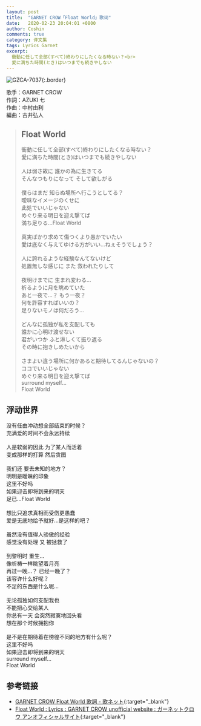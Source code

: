 ```yaml
---
layout: post
title:  "GARNET CROW「Float World」歌词"
date:   2020-02-23 20:04:01 +0800
author: Coshin
comments: true
category: 译文集
tags: Lyrics Garnet
excerpt:
  衝動に任して全部(すべて)終わりにしたくなる時ない？<br>
  愛に満ちた時間(とき)はいつまでも続きやしない
---
```

![GZCA-7037](https://ganekuro.github.io/images/discography/single/GZCA-7037.jpg){:.border}

歌手：GARNET CROW<br>
作詞：AZUKI 七<br>
作曲：中村由利<br>
編曲：古井弘人

<blockquote class="original">
  <h2>Float World</h2>
  <p>
    衝動に任して全部(すべて)終わりにしたくなる時ない？<br>
    愛に満ちた時間(とき)はいつまでも続きやしない<br>
    <br>
    人は弱さ故に 誰かの為に生きてる<br>
    そんなつもりになって そして欲しがる<br>
    <br
    >僕らはまだ 知らぬ場所へ行こうとしてる？<br>
    曖昧なイメージのくせに<br>
    此処でいいじゃない<br>
    めぐり来る明日を迎え撃てば<br>
    満ち足りる…Float World<br>
    <br>
    真実ばかり求めて傷つくより愚かでいたい<br>
    愛は底なく与えてゆける方がいい…ねぇそうでしょう？<br>
    <br>
    人に誇れるような経験なんてないけど<br>
    処置無しな感じに また 救われたりして<br>
    <br>
    夜明けまでに 生まれ変わる…<br>
    祈るように月を眺めていた<br>
    あと一夜で…？ もう一夜？<br>
    何を許容すればいいの？<br>
    足りないモノは何だろう…<br>
    <br>
    どんなに孤独が私を支配しても<br>
    誰かに心明け渡せない<br>
    君がいつか ふと淋しくて振り返る<br>
    その時に抱きしめたいから<br>
    <br>
    さまよい違う場所に何かあると期待してるんじゃないの？<br>
    ココでいいじゃない<br>
    めぐり来る明日を迎え撃てば<br>
    surround myself...<br>
    Float World
  </p>
</blockquote>

<div class="translation">
  <h2>浮动世界</h2>
  <p>
    没有任由冲动想全部结束的时候？<br>
    充满爱的时间不会永远持续<br>
    <br>
    人是软弱的因此 为了某人而活着<br>
    变成那样的打算 然后贪图<br>
    <br>
    我们还 要去未知的地方？<br>
    明明是暧昧的印象<br>
    这里不好吗<br>
    如果迎击即将到来的明天<br>
    足已…Float World<br>
    <br>
    想比只追求真相而受伤更愚蠢<br>
    爱是无底地给予就好…是这样的吧？<br>
    <br>
    虽然没有值得人骄傲的经验<br>
    感觉没有处理 又 被拯救了<br>
    <br>
    到黎明时 重生…<br>
    像祈祷一样眺望着月亮<br>
    再过一晚…？ 已经一晚了？<br>
    该容许什么好呢？<br>
    不足的东西是什么呢…<br>
    <br>
    无论孤独如何支配我也<br>
    不能把心交给某人<br>
    你总有一天 会突然寂寞地回头看<br>
    想在那个时候拥抱你<br>
    <br>
    是不是在期待着在徬徨不同的地方有什么呢？<br>
    这里不好吗<br>
    如果迎击即将到来的明天<br>
    surround myself...<br>
    Float World
  </p>
</div>

## 参考链接

* [GARNET CROW Float World 歌詞 - 歌ネット](https://www.uta-net.com/song/59991/){:target="_blank"}
* [Float World : Lyrics : GARNET CROW unofficial website : ガーネットクロウ アンオフィシャルサイト](https://ganekuro.github.io/lyrics/original/Float-World.html){:target="_blank"}
